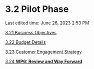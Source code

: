 # 3.2 Pilot Phase

Last edited time: June 26, 2023 2:53 PM

[3.21 Business Objectives](3%202%20Pilot%20Phase%20e0d931b65858483cb792f079022ea901/3%2021%20Business%20Objectives%20b2c1089f7eed401a9635adb50f15fe7f.md)

[3.22 Budget Details](3%202%20Pilot%20Phase%20e0d931b65858483cb792f079022ea901/3%2022%20Budget%20Details%202412f5a834ac4ec08d6f3ddebb6163ff.md)

[3.23 Customer Engagement Strategy](3%202%20Pilot%20Phase%20e0d931b65858483cb792f079022ea901/3%2023%20Customer%20Engagement%20Strategy%2029f7a6a3dc5b452f811012c6b109b859.md)

[3.24 **WP6: Review and Way Forward**](3%202%20Pilot%20Phase%20e0d931b65858483cb792f079022ea901/3%2024%20WP6%20Review%20and%20Way%20Forward%20ce71293a3bf14772a1271aef9d90cffd.md)